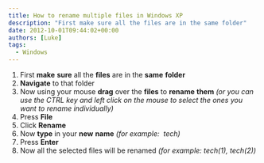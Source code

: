 ```yaml
---
title: How to rename multiple files in Windows XP
description: "First make sure all the files are in the same folder"
date: 2012-10-01T09:44:02+00:00
authors: [Luke]
tags:
  - Windows
---
```

<ol start="1">
  <li>
    First <strong>make</strong> <strong>sure</strong> all the <strong>files</strong> are in the <strong>same</strong> <strong>folder</strong>
  </li>
  <li>
    <strong>Navigate</strong> to that folder
  </li>
  <li>
    Now using your mouse <strong>drag</strong> over the <strong>files</strong> to <strong>rename</strong> <strong>them</strong><em> (or you can use the CTRL key and left click on the mouse to select the ones you want to rename individually)</em>
  </li>
  <li>
    Press <strong>File</strong>
  </li>
  <li>
    Click <strong>Rename</strong>
  </li>
  <li>
    Now <strong>type</strong> in your <strong>new</strong> <strong>name</strong><em> (for example:  tech)</em>
  </li>
  <li>
    Press <strong>Enter</strong>
  </li>
  <li>
    Now all the selected files will be renamed <em>(for example: tech(1), tech(2))</em>
  </li>
</ol>